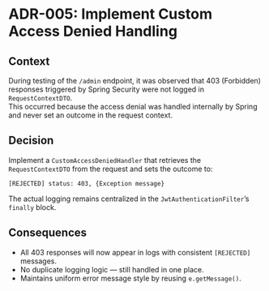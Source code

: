 # ADR-005: Implement Custom Access Denied Handling

## Context
During testing of the `/admin` endpoint, it was observed that 403 (Forbidden) responses triggered by Spring Security were not logged in `RequestContextDTO`.  
This occurred because the access denial was handled internally by Spring and never set an outcome in the request context.

## Decision
Implement a `CustomAccessDeniedHandler` that retrieves the `RequestContextDTO` from the request and sets the outcome to:

`[REJECTED] status: 403, {Exception message}`

The actual logging remains centralized in the `JwtAuthenticationFilter`’s `finally` block.

## Consequences
- All 403 responses will now appear in logs with consistent `[REJECTED]` messages.
- No duplicate logging logic — still handled in one place.
- Maintains uniform error message style by reusing `e.getMessage()`.
